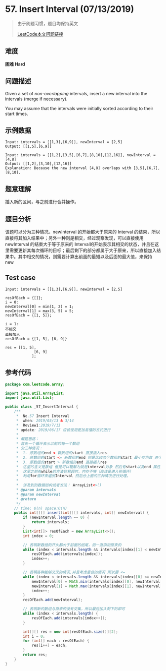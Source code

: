 # 57. Insert Interval (07/13/2019) 
> 由于刷题习惯，题目均保持英文
>
> [LeetCode本文问题链接](https://leetcode.com/problems/insert-interval)

## 难度

**困难 Hard**

## 问题描述

Given a set of *non-overlapping* intervals, insert a new interval into the intervals (merge if necessary).</br>

You may assume that the intervals were initially sorted according to their start times.

## 示例数据

```
Input: intervals = [[1,3],[6,9]], newInterval = [2,5]
Output: [[1,5],[6,9]]

Input: intervals = [[1,2],[3,5],[6,7],[8,10],[12,16]], newInterval = [4,8]
Output: [[1,2],[3,10],[12,16]]
Explanation: Because the new interval [4,8] overlaps with [3,5],[6,7],[8,10].
```

## 题意理解

插入新的区间，与之前进行合并操作。

## 题目分析

该题可以分为三种情况。newInterval 的开始都大于原来的 Interval 的结束，所以直接将其加入结果中；另外一种则是相交，经过观察发现，可以直接使用 newInterval 的结束大于等于原来的 Interval的开始表示其相交的状态，并且在这里需要更新其每次循环的目标；最后剩下的部分都属于大于原来，所以直接加入结果中。其中相交的情况，则需要计算出前面的最短以及后面的最大值，来保持 new

## Test case

```
Input: intervals = [[1,3],[6,9]], newInterval = [2,5]

resOfEach = {[]};
i = 0:
newInterval[0] = min(1, 2) = 1;
newInterval[1] = max(3, 5) = 5;
resOfEach = {[1, 5]};

i = 1:
不相交
直接加入
resOfEach = {[1, 5], [6, 9]}

res = [[1, 5],
			 [6, 9]
			];

```

## 参考代码

```java
package com.leetcode.array;

import java.util.ArrayList;
import java.util.List;

public class _57_InsertInterval {
    /**
     *  No.57 Insert Interval
     *  when: 2019/03/13 & 3/14
     *  Review1:2019/7/13
     * update: 2019/06/17 应该使用更加易懂的方式进行
     *
     * 解题思路：
     * 首先一个循环表示以前的每一个数组
     * 分三种情况：
     *  1. 原数组的end < 新数组的start 直接插入res
     *  2. 原数组的start <= 新数组的end 则是比较两个数组的start 最小作为首 两个数组的end 最大作为尾
     *  3. 原数组的start > 新数组的end 直接插入res
     *  这里的含义是数组 但是可以理解为就是interval对象 然后有start以及end 属性
     *  这里之前有while的方法容易超时，内存不够（应该是进入死循环）
     *  利用for循环来遍历Interval 然后分上面的三种情况进行处理。
     *
     *  涉及到的数据结构或者方法： ArrayList<>()
     * @param intervals
     * @param newInterval
     * @return
     */
    // time: O(n) space:O(n)
    public int[][] insert(int[][] intervals, int[] newInterval) {
        if (newInterval.length == 0) {
            return intervals;
        }
        List<int[]> resOfEach = new ArrayList<>();
        int index = 0;

        // 表明新数组的开头都大于前面的结尾，则一直添加原来的
        while (index < intervals.length && intervals[index][1] < newInterval[0]) {
            resOfEach.add(intervals[index]);
            index++;
        }

        // 表明各种能够交叉的情况,并且考虑重合的情况 所以要 <=
        while (index < intervals.length && intervals[index][0] <= newInterval[1]) {
            newInterval[0] = Math.min(intervals[index][0], newInterval[0]);
            newInterval[1] = Math.max(intervals[index][1], newInterval[1]);
            index++;
        }
        resOfEach.add(newInterval);

        // 表明新的数组与原来的没有交集，所以最后加入剩下的即可
        while (index < intervals.length) {
            resOfEach.add(intervals[index++]);
        }

        int[][] res = new int[resOfEach.size()][2];
        int i = 0;
        for (int[] each : resOfEach) {
            res[i++] = each;
        }
        return res;
    }
}
```



